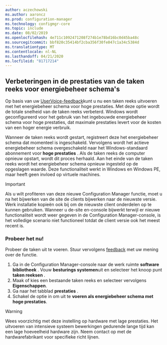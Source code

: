 ```yaml
---
author: aczechowski
ms.author: aaroncz
ms.prod: configuration-manager
ms.technology: configmgr-core
ms.topic: include
ms.date: 08/02/2019
ms.openlocfilehash: 4e711c1092471208f274b1e78bd16bc0d45ba48c
ms.sourcegitcommit: bbf820c35414bf2cba356f30fe047c1a34c5384d
ms.translationtype: MT
ms.contentlocale: nl-NL
ms.lasthandoff: 04/21/2020
ms.locfileid: "81717214"
---
```

## <a name="task-sequence-performance-improvements-for-power-plans"></a><a name="bkmk_tsperf"></a>Verbeteringen in de prestaties van de taken reeks voor energiebeheer schema's

<!--3555926-->

Op basis van uw [UserVoice-feedback](https://configurationmanager.uservoice.com/forums/300492-ideas/suggestions/13442805-speed-up-osd-by-having-configmgr-set-high-performa)kunt u nu een taken reeks uitvoeren met het energiebeheer schema voor hoge prestaties. Met deze optie wordt de totale snelheid van de taken reeks verbeterd. Windows wordt geconfigureerd voor het gebruik van het ingebouwde energiebeheer schema voor hoge prestaties, dat maximale prestaties levert voor de kosten van een hoger energie verbruik.

Wanneer de taken reeks wordt gestart, registreert deze het energiebeheer schema dat momenteel is ingeschakeld. Vervolgens wordt het actieve energiebeheer schema overgeschakeld naar het Windows-standaard abonnement voor **hoge prestaties** . Als de taken reeks de computer opnieuw opstart, wordt dit proces herhaald. Aan het einde van de taken reeks wordt het energiebeheer schema opnieuw ingesteld op de opgeslagen waarde. Deze functionaliteit werkt in Windows en Windows PE, maar heeft geen invloed op virtuele machines.

> [!Important]
> Als u wilt profiteren van deze nieuwe Configuration Manager functie, moet u na het bijwerken van de site de clients bijwerken naar de nieuwste versie. Werk installatie kopieën ook bij om de nieuwste client onderdelen op te kunnen gebruiken. Wanneer u de-site en-console bijwerkt terwijl er nieuwe functionaliteit wordt weer gegeven in de Configuration Manager-console, is het volledige scenario niet functioneel totdat de client versie ook het meest recent is.

### <a name="try-it-out"></a>Probeer het nu!

Probeer de taken uit te voeren. Stuur vervolgens [feedback](../../../../understand/find-help.md#product-feedback) met uw mening over de functie.

1. Ga in de Configuration Manager-console naar de werk ruimte **software bibliotheek** . Vouw **besturings systemen**uit en selecteer het knoop punt **taken reeksen** .
1. Maak of kies een bestaande taken reeks en selecteer vervolgens **Eigenschappen**.
1. Ga naar het tabblad **prestaties** .
1. Schakel de optie in om uit te **voeren als energiebeheer schema met hoge prestaties**.

> [!Warning]
> Wees voorzichtig met deze instelling op hardware met lage prestaties. Het uitvoeren van intensieve systeem bewerkingen gedurende lange tijd kan een lage hoeveelheid hardware zijn. Neem contact op met de hardwarefabrikant voor specifieke richt lijnen.

